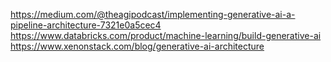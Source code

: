 https://medium.com/@theagipodcast/implementing-generative-ai-a-pipeline-architecture-7321e0a5cec4
https://www.databricks.com/product/machine-learning/build-generative-ai
https://www.xenonstack.com/blog/generative-ai-architecture